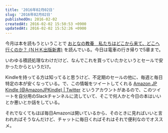 ```yaml
---
title: '2016年02月02日'
slug: '2016年02月02日'
publishedOn: 2016-02-02
createdAt: 2016-02-02 15:50:53 +0900
updatedAt: 2016-02-02 15:52:26 +0900
---
```

今月は本を読もうということで <a rel="nofollow" href="https://www.amazon.co.jp/gp/product/B00L5L2QZK/ref=as_li_ss_tl?ie=UTF8&camp=247&creative=7399&creativeASIN=B00L5L2QZK&linkCode=as2&tag=shucreamnet-22">おとなの教養　私たちはどこから来て、どこへ行くのか？ (ＮＨＫ出版新書)</a><img src="https://ir-jp.amazon-adsystem.com/e/ir?t=shucreamnet-22&l=as2&o=9&a=B00L5L2QZK" width="1" height="1" border="0" alt="" style="border:none !important; margin:0px !important;" /> を読んでいる。今日は電車の行き帰りで5章まで。

いわゆる積読処理なわけだけど、なんでこれを買っていたかというとセールで安かったからというだけ。

Kindleを持ってる方は知ってると思うけど、不定期のセールの他に、毎週と毎日特定の本が安くなっている。で、この情報をツイートしてくれる [Amazon JP Kindle (@AmazonJPKindle) | Twitter](https://twitter.com/AmazonJPKindle) というアカウントがあるので、このツイートを自分用のSlackチャンネルに流していて、そこで何人かと今日の本はいいとか悪いとか話をしている。

それでなくてもほぼ毎日Amazonは開いているから、そのときに見ればいいと言われればそうなんだけど、チャットに毎日くればそれはそれで便利なのでオススメ。
